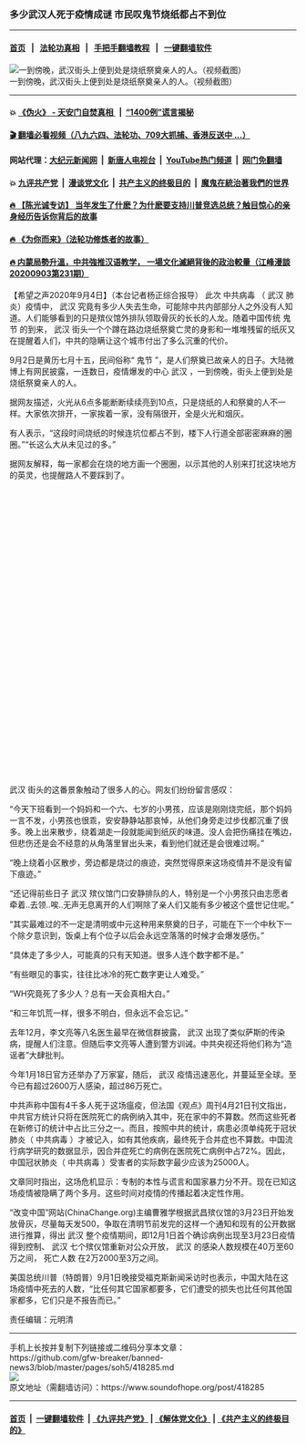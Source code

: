 ### 多少武汉人死于疫情成谜 市民叹鬼节烧纸都占不到位
------------------------

#### [首页](https://github.com/gfw-breaker/banned-news3/blob/master/README.md) &nbsp;&nbsp;|&nbsp;&nbsp; [法轮功真相](https://github.com/begood0513/basic/blob/master/README.md)  &nbsp;&nbsp;|&nbsp;&nbsp; [手把手翻墙教程](https://github.com/gfw-breaker/guides/wiki)  &nbsp;&nbsp;|&nbsp;&nbsp; [一键翻墙软件](https://github.com/gfw-breaker/nogfw/blob/master/README.md)  



<div><img alt="一到傍晚，武汉街头上便到处是烧纸祭奠亲人的人。（视频截图）" src="https://img.soundofhope.org/2020-09/whgj-1599221325092.png"/>
<br/><figcaption class="caption">
 一到傍晚，武汉街头上便到处是烧纸祭奠亲人的人。（视频截图）
</figcaption></div><hr/>

#### 💥 [《伪火》 - 天安门自焚真相 ](http://141.164.51.119:10000/videos/blog/weihuo.html)&nbsp; |&nbsp; [“1400例”谎言揭秘  ](http://141.164.51.119:10000/videos/blog/jiexi1400.html)

#### [ 🎬  翻墙必看视频（八九六四、法轮功、709大抓捕、香港反送中 ...）](https://github.com/gfw-breaker/links/blob/master/banned.md)

#### 网站代理：[大纪元新闻网](http://167.172.10.89:10080/gb/) &nbsp;|&nbsp; [新唐人电视台](http://167.172.10.89:8808/gb/)  &nbsp;|&nbsp; [YouTube热门频道](http://158.247.203.241/youtube.html) &nbsp;|&nbsp; [网门免翻墙](http://158.247.203.241:11000/show.aspx?name=ogHome)

#### 💥 [九评共产党](http://141.164.51.119:10000/videos/res/jiuping/)&nbsp; |&nbsp; [漫谈党文化](http://141.164.51.119:10000/videos/res/mtdwh/)&nbsp; |&nbsp; [共产主义的终极目的](http://141.164.51.119:10000/videos/res/zjmd/)&nbsp; |&nbsp; [魔鬼在統治著我們的世界](http://141.164.51.119:10000/videos/res/TheSpecter/)  

#### [ 🔥  【陈光诚专访】 当年发生了什麽？为什麽要支持川普竞选总统？触目惊心的亲身经历告诉你背后的故事](http://141.164.51.119:10000/videos/news/cgc02.html)

#### [ 🔥  《为你而来》（法轮功修炼者的故事）](http://141.164.51.119:10000/videos/news/ComingForYou.html)

#### [ 🔥  内蒙局勢升溫，中共強推汉语教学， 一場文化滅絕背後的政治較量（江峰漫談20200903第231期）](http://141.164.51.119:10000/videos/news/jf03.html)

<div><div class="Content__Wrapper sc-1bvya0-0 grZQxZ">
 <p class="meta-top">
  <span class="meta">
   【希望之声2020年9月4日】（本台记者杨正综合报导）
  </span>
  此次
  <ok href="/term/248971">
   中共病毒
  </ok>
  （
  <ok href="/term/39919">
   武汉
  </ok>
  肺炎）疫情中，
  <ok href="/term/39919">
   武汉
  </ok>
  究竟有多少人失去生命，可能除中共内部部分人之外没有人知道。人们能够看到的只是殡仪馆外排队领取骨灰的长长的人龙。随着中国传统
  <ok href="/term/3011">
   鬼节
  </ok>
  的到来，
  <ok href="/term/39919">
   武汉
  </ok>
  街头一个个蹲在路边烧纸祭奠亡灵的身影和一堆堆残留的纸灰又在提醒着人们，中共的隐瞒让这个城市付出了多么沉重的代价。
 </p>
 <p>
  9月2日是黄历七月十五，民间俗称“
  <ok href="/term/3011">
   鬼节
  </ok>
  ”，是人们祭奠已故亲人的日子。大陆微博上有网民披露，一连数日，疫情爆发的中心
  <ok href="/term/39919">
   武汉
  </ok>
  ，一到傍晚，街头上便到处是烧纸祭奠亲人的人。
 </p>
 <p>
  据网友描述，火光从6点多能断断续续亮到10点，只是烧纸的人和祭奠的人不一样。大家依次排开，一家挨着一家，没有隔很开，全是火光和烟灰。
 </p>
 <p>
  有人表示，“这段时间烧纸的时候连坑位都占不到，楼下人行道全部密密麻麻的圈圈。”“长这么大从未见过的多。”
 </p>
 <p>
  据网友解释，每一家都会在烧的地方画一个圈圈，以示其他的人别来打扰这块地方的英灵，也提醒路人不要踩到了。
 </p>
 <div class="soh-embed">
  <div class="soh-embed-inner">
   <div class="iframely-embed" style="max-width: 550px;">
    <div class="iframely-responsive" style="padding-bottom: 100%;">
    </div>
   </div>
  </div>
 </div>
 <p>
  <ok href="/term/39919">
   武汉
  </ok>
  街头的这番景象触动了很多人的心。网友们纷纷留言感叹：
 </p>
 <div class="AD_Embed__Wrap-sc-1xslmin-0 igMuqX module desktop">
  <div>
  </div>
 </div>
 <p>
  “今天下班看到一个妈妈和一个六、七岁的小男孩，应该是刚刚烧完纸，那个妈妈一言不发，小男孩也很乖，安安静静站那哀悼，从他们身旁走过步伐都沉重了很多。晚上出来散步，绕着湖走一段就能闻到纸灰的味道。没人会把伤痛挂在嘴边，但悲伤还是会不经意的从角落里冒出头来，看到他们就还是会很难过啊。”
 </p>
 <p>
  “晚上绕着小区散步，旁边都是烧过的痕迹，突然觉得原来这场疫情并不是没有留下痕迹。”
 </p>
 <p>
  “还记得前些日子
  <ok href="/term/39919">
   武汉
  </ok>
  殡仪馆门口安静排队的人，特别是一个小男孩只由志愿者牵着..去领..唉..无声无息离开的人们啊除了亲人们又能有多少被这个盛世记住呢。”
 </p>
 <p>
  “其实最难过的不一定是清明或中元这种用来祭奠的日子，可能在下一个中秋下一个除夕意识到，饭桌上有个位子以后会永远空落落的时候才会爆发感伤。”
 </p>
 <p>
  “具体走了多少人，可能真的只有天知道。很多人连个数字都不是。”
 </p>
 <p>
  “有些眼见的事实，往往比冰冷的死亡数字更让人难受。”
 </p>
 <p>
  “WH究竟死了多少人？总有一天会真相大白。”
 </p>
 <p>
  “和三年饥荒一样，很多不明白，但永远不会忘记。”
 </p>
 <p>
  去年12月，李文亮等八名医生最早在微信群披露，
  <ok href="/term/39919">
   武汉
  </ok>
  出现了类似萨斯的传染病，提醒人们注意。但随后李文亮等人遭到警方训诫。中共央视还将他们称为“造谣者”大肆批判。
 </p>
 <p>
  今年1月18日官方还举办了万家宴，随后，
  <ok href="/term/39919">
   武汉
  </ok>
  疫情迅速恶化，并蔓延至全球。至今已有超过2600万人感染，超过86万死亡。
 </p>
 <p>
  中共声称中国有4千多人死于这场瘟疫，但法国《观点》周刊4月21日刊文指出，中共官方统计只将在医院死亡的病例纳入其中，死在家中的不算数。然而这些死者在新修订的统计中占比三分之一。而且，按照中共的统计，病患必须单纯死于冠状肺炎（
  <ok href="/term/248971">
   中共病毒
  </ok>
  ）才被记入，如有其他疾病，最终死于合并症也不算数。中国流行病学研究的数据显示，因合并症死亡的病例在医院死亡病例中占72%。因此，中国冠状肺炎（
  <ok href="/term/248971">
   中共病毒
  </ok>
  ）受害者的实际数字最少应该为25000人。
 </p>
 <p>
  文章同时指出，这场危机显示：专制的本性与谎言和国家暴力分不开。现在已知这场疫情被隐瞒了两个多月。这些时间对疫情的传播起着决定性作用。
 </p>
 <p>
  “改变中国”网站(ChinaChange.org)主编曹雅学根据武昌殡仪馆的3月23日开始发放骨灰，尽量每天发500，争取在清明节前发完的这样一个通知和现有的公开数据进行推算，得出
  <ok href="/term/39919">
   武汉
  </ok>
  整个疫情期间，即12月1日首个确诊病例出现至3月23日疫情得到控制、
  <ok href="/term/39919">
   武汉
  </ok>
  七个殡仪馆重新对公众开放，
  <ok href="/term/39919">
   武汉
  </ok>
  的感染人数规模在40万至60万之间，
  <ok href="/term/17777">
   死亡人数
  </ok>
  在2万2000至3万之间。
 </p>
 <p>
  美国总统川普（特朗普）9月1日晚接受福克斯新闻采访时也表示，中国大陆在这场疫情中死去的人数，“比任何其它国家都要多，它们遭受的损失也比任何其他国家都多，它们只是不报告而已。”
 </p>
 <p class="meta-btm">
  责任编辑：元明清
 </p>
</div>
</div>
<hr/>
手机上长按并复制下列链接或二维码分享本文章：<br/>
https://github.com/gfw-breaker/banned-news3/blob/master/pages/soh5/418285.md <br/>
<a href='https://github.com/gfw-breaker/banned-news3/blob/master/pages/soh5/418285.md'><img src='https://github.com/gfw-breaker/banned-news3/blob/master/pages/soh5/418285.md.png'/></a> <br/>
原文地址（需翻墙访问）：https://www.soundofhope.org/post/418285


------------------------
#### [首页](https://github.com/gfw-breaker/banned-news3/blob/master/README.md) &nbsp;|&nbsp; [一键翻墙软件](https://github.com/gfw-breaker/nogfw/blob/master/README.md) &nbsp;| [《九评共产党》](https://github.com/gfw-breaker/9ping.md/blob/master/README.md#九评之一评共产党是什么) | [《解体党文化》](https://github.com/gfw-breaker/jtdwh.md/blob/master/README.md) | [《共产主义的终极目的》](https://github.com/gfw-breaker/gczydzjmd.md/blob/master/README.md)


<img src='http://gfw-breaker.win/banned-news3/pages/soh5/418285.md' width='0px' height='0px'/>